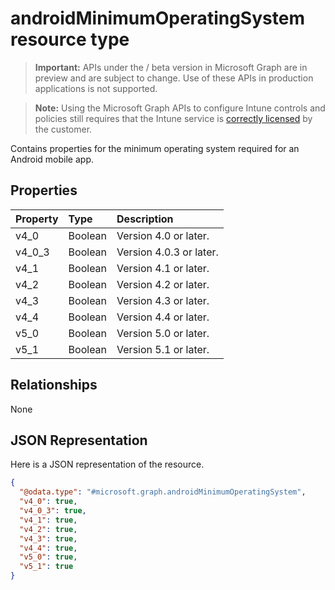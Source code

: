 ﻿# androidMinimumOperatingSystem resource type

> **Important:** APIs under the / beta version in Microsoft Graph are in preview and are subject to change. Use of these APIs in production applications is not supported.

> **Note:** Using the Microsoft Graph APIs to configure Intune controls and policies still requires that the Intune service is [correctly licensed](https://go.microsoft.com/fwlink/?linkid=839381) by the customer.

Contains properties for the minimum operating system required for an Android mobile app.
## Properties
|Property|Type|Description|
|:---|:---|:---|
|v4_0|Boolean|Version 4.0 or later.|
|v4_0_3|Boolean|Version 4.0.3 or later.|
|v4_1|Boolean|Version 4.1 or later.|
|v4_2|Boolean|Version 4.2 or later.|
|v4_3|Boolean|Version 4.3 or later.|
|v4_4|Boolean|Version 4.4 or later.|
|v5_0|Boolean|Version 5.0 or later.|
|v5_1|Boolean|Version 5.1 or later.|

## Relationships
None
## JSON Representation
Here is a JSON representation of the resource.
<!-- {
  "blockType": "resource",
  "keyProperty": "id",
  "@odata.type": "microsoft.graph.androidMinimumOperatingSystem"
}
-->
``` json
{
  "@odata.type": "#microsoft.graph.androidMinimumOperatingSystem",
  "v4_0": true,
  "v4_0_3": true,
  "v4_1": true,
  "v4_2": true,
  "v4_3": true,
  "v4_4": true,
  "v5_0": true,
  "v5_1": true
}
```





